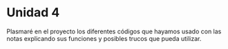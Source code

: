 # Unidad 4

Plasmaré en el proyecto los diferentes códigos que hayamos usado con las notas explicando sus funciones y posibles trucos que pueda utilizar.
